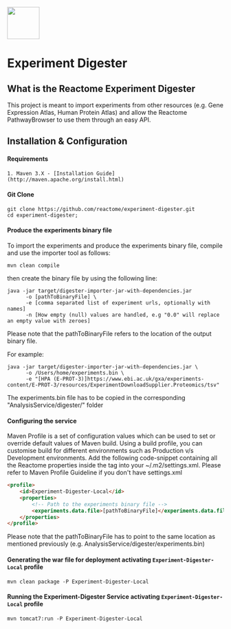 [<img src=https://user-images.githubusercontent.com/6883670/31999264-976dfb86-b98a-11e7-9432-0316345a72ea.png height=75 />](https://reactome.org)

# Experiment Digester

## What is the Reactome Experiment Digester

This project is meant to import experiments from other resources (e.g. Gene Expression Atlas, Human Protein Atlas) and allow the Reactome PathwayBrowser to use them through an easy API. 

## Installation & Configuration

#### Requirements 
    1. Maven 3.X - [Installation Guide](http://maven.apache.org/install.html)
    
#### Git Clone
```console
git clone https://github.com/reactome/experiment-digester.git
cd experiment-digester;
```

#### Produce the experiments binary file
To import the experiments and produce the experiments binary file, compile and use the importer tool as follows:

```console
mvn clean compile
```
then create the binary file by using the following line:

```console
java -jar target/digester-importer-jar-with-dependencies.jar
      -o [pathToBinaryFile] \
      -e [comma separated list of experiment urls, optionally with names]
      -n [How empty (null) values are handled, e.g "0.0" will replace an empty value with zeroes]
```
Please note that the pathToBinaryFile refers to the location of the output binary file.

For example: 

```console
java -jar target/digester-importer-jar-with-dependencies.jar \
      -o /Users/home/experiments.bin \
      -e "[HPA (E-PROT-3)]https://www.ebi.ac.uk/gxa/experiments-content/E-PROT-3/resources/ExperimentDownloadSupplier.Proteomics/tsv"
```
The experiments.bin file has to be copied in the corresponding "AnalysisService/digester/" folder

#### Configuring the service
Maven Profile is a set of configuration values which can be used to set or override default values of Maven build. Using a build profile, you can customise build for different environments such as Production v/s Development environments. Add the following code-snippet containing all the Reactome properties inside the tag <profiles> into your ~/.m2/settings.xml. Please refer to Maven Profile Guideline if you don't have settings.xml
```html
<profile>
    <id>Experiment-Digester-Local</id>
    <properties>
        <!-- Path to the experiments binary file -->
        <experiments.data.file>[pathToBinaryFile]</experiments.data.file>
    </properties>
</profile>
```
Please note that the pathToBinaryFile has to point to the same location as mentioned previously (e.g. AnalysisService/digester/experiments.bin)

#### Generating the war file for deployment activating ```Experiment-Digester-Local``` profile
```console
mvn clean package -P Experiment-Digester-Local
```

#### Running the Experiment-Digester Service activating ```Experiment-Digester-Local``` profile
```console
mvn tomcat7:run -P Experiment-Digester-Local
```
